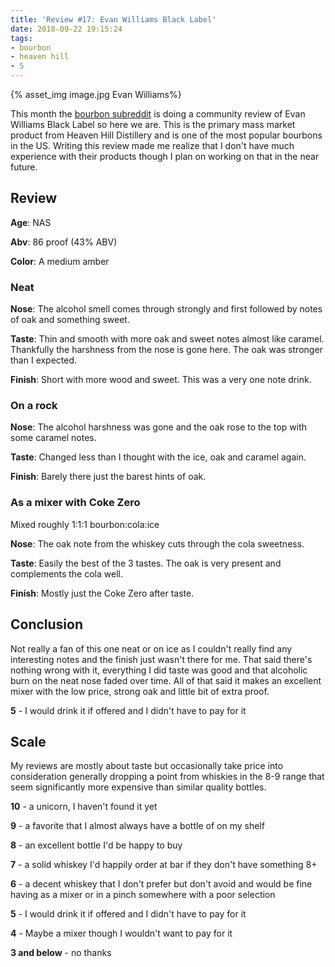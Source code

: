 ```yaml
---
title: 'Review #17: Evan Williams Black Label'
date: 2018-09-22 19:15:24
tags: 
- bourbon
- heaven hill
- 5
---
```


{% asset_img image.jpg Evan Williams%}

This month the [bourbon subreddit](https://www.reddit.com/r/bourbon/comments/9c42ba/september_community_review_rbourbon_59_evan/) is doing a community review of Evan Williams Black Label so here we are. This is the primary mass market product from Heaven Hill Distillery and is one of the most popular bourbons in the US. Writing this review made me realize that I don't have much experience with their products though I plan on working on that in the near future.

## Review
**Age**: NAS

**Abv**: 86 proof (43% ABV)

**Color**: A medium amber

### Neat
**Nose**: The alcohol smell comes through strongly and first followed by notes of oak and something sweet. 

**Taste**: Thin and smooth with more oak and sweet notes almost like caramel. Thankfully the harshness from the nose is gone here. The oak was stronger than I expected.

**Finish**: Short with more wood and sweet. This was a very one note drink.

### On a rock
**Nose**: The alcohol harshness was gone and the oak rose to the top with some caramel notes. 

**Taste**: Changed less than I thought with the ice, oak and caramel again. 

**Finish**: Barely there just the barest hints of oak.

### As a mixer with Coke Zero 
Mixed roughly 1:1:1 bourbon:cola:ice

**Nose**: The oak note from the whiskey cuts through the cola sweetness. 

**Taste**: Easily the best of the 3 tastes. The oak is very present and complements the cola well.  

**Finish**: Mostly just the Coke Zero after taste.

## Conclusion
Not really a fan of this one neat or on ice as I couldn't really find any interesting notes and the finish just wasn't there for me. That said there's nothing wrong with it, everything I did taste was good and that alcoholic burn on the neat nose faded over time. All of that said it makes an excellent mixer with the low price, strong oak and little bit of extra proof.

**5** - I would drink it if offered and I didn't have to pay for it 

## Scale
My reviews are mostly about taste but occasionally take price into consideration generally dropping a point from whiskies in the 8-9 range that seem significantly more expensive than similar quality bottles.

**10** - a unicorn, I haven't found it yet

**9** - a favorite that I almost always have a bottle of on my shelf

**8** - an excellent bottle I'd be happy to buy

**7** - a solid whiskey I'd happily order at bar if they don't have something 8+

**6** - a decent whiskey that I don't prefer but don't avoid and would be fine having as a mixer or in a pinch somewhere with a poor selection

**5** - I would drink it if offered and I didn't have to pay for it

**4** - Maybe a mixer though I wouldn't want to pay for it

**3 and below** - no thanks 